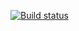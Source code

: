 [![Build status](https://ci.appveyor.com/api/projects/status/bapub4314uvyy2hk?svg=true)](https://ci.appveyor.com/project/UdavUPS/eventsource-websockets-frontend)


